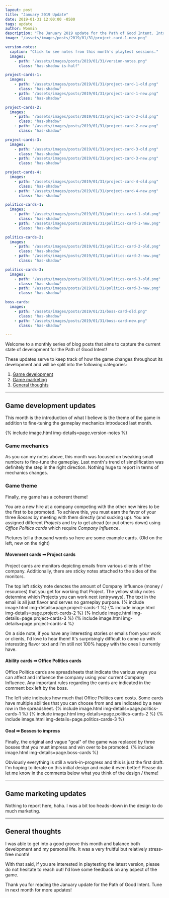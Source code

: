 ```yaml
---
layout: post
title: "January 2019 Update"
date: 2019-01-31 12:00:00 -0500
tags: update
author: Wonmin
description: "The January 2019 update for the Path of Good Intent. Introducing the new theme! Read more about it here."
image: "/assets/images/posts/2019/01/31/project-card-1-new.png"

version-notes:
  caption: "Click to see notes from this month's playtest sessions."
  images:
    - path: "/assets/images/posts/2019/01/31/version-notes.png"
      class: "has-shadow is-half"

project-cards-1:
  images:
    - path: "/assets/images/posts/2019/01/31/project-card-1-old.png"
      class: "has-shadow"
    - path: "/assets/images/posts/2019/01/31/project-card-1-new.png"
      class: "has-shadow"

project-cards-2:
  images:
    - path: "/assets/images/posts/2019/01/31/project-card-2-old.png"
      class: "has-shadow"
    - path: "/assets/images/posts/2019/01/31/project-card-2-new.png"
      class: "has-shadow"

project-cards-3:
  images:
    - path: "/assets/images/posts/2019/01/31/project-card-3-old.png"
      class: "has-shadow"
    - path: "/assets/images/posts/2019/01/31/project-card-3-new.png"
      class: "has-shadow"

project-cards-4:
  images:
    - path: "/assets/images/posts/2019/01/31/project-card-4-old.png"
      class: "has-shadow"
    - path: "/assets/images/posts/2019/01/31/project-card-4-new.png"
      class: "has-shadow"

politics-cards-1:
  images:
    - path: "/assets/images/posts/2019/01/31/politics-card-1-old.png"
      class: "has-shadow"
    - path: "/assets/images/posts/2019/01/31/politics-card-1-new.png"
      class: "has-shadow"

politics-cards-2:
  images:
    - path: "/assets/images/posts/2019/01/31/politics-card-2-old.png"
      class: "has-shadow"
    - path: "/assets/images/posts/2019/01/31/politics-card-2-new.png"
      class: "has-shadow"

politics-cards-3:
  images:
    - path: "/assets/images/posts/2019/01/31/politics-card-3-old.png"
      class: "has-shadow"
    - path: "/assets/images/posts/2019/01/31/politics-card-3-new.png"
      class: "has-shadow"

boss-cards:
  images:
    - path: "/assets/images/posts/2019/01/31/boss-card-old.png"
      class: "has-shadow"
    - path: "/assets/images/posts/2019/01/31/boss-card-new.png"
      class: "has-shadow"

---
```


Welcome to a monthly series of blog posts that aims to capture the current state of development for the Path of Good Intent!

These updates serve to keep track of how the game changes throughout its development and will be split into the following categories:

1. [Game development](#game-development-updates)
2. [Game marketing](#game-marketing-updates)
3. [General thoughts](#general-thoughts)

---

## Game development updates ##

This month is the introduction of what I believe is the theme of the game in addition to fine-tuning the gameplay mechanics introduced last month.

{% include image.html img-details=page.version-notes %}

### Game mechanics

As you can my notes above, this month was focused on tweaking small numbers to fine-tune the gameplay. Last month's trend of simplification was definitely the step in the right direction. Nothing huge to report in terms of mechanics changes.

### Game theme

Finally, my game has a coherent theme!
>
You are a new hire at a company competing with the other new hires to be the first to be promoted. To achieve this, you must earn the favor of your three _Bosses_ by meeting with them directly (and sucking up). You are assigned different _Projects_ and try to get ahead (or put others down) using _Office Politics cards_ which require _Company Influence_.
>

Pictures tell a thousand words so here are some example cards. (Old on the left, new on the right)

#### Movement cards ➡ Project cards
Project cards are monitors depicting emails from various clients of the company. Additionally, there are sticky notes attached to the sides of the monitors.

The top left sticky note denotes the amount of Company Influence (money / resources) that you get for working that Project. The yellow sticky notes determine which Projects you can work next (entryways). The text in the email is all just flavor and serves no gameplay purpose.
{% include image.html img-details=page.project-cards-1 %}
{% include image.html img-details=page.project-cards-2 %}
{% include image.html img-details=page.project-cards-3 %}
{% include image.html img-details=page.project-cards-4 %}

On a side note, if you have any interesting stories or emails from your work or clients, I'd love to hear them! It's surprisingly difficult to come up with interesting flavor text and I'm still not 100% happy with the ones I currently have.

#### Ability cards ➡ Office Politics cards
Office Politics cards are spreadsheets that indicate the various ways you can affect and influence the company using your current Company Influence. Any important rules regarding the cards are indicated in the comment box left by the boss.

The left side indicates how much that Office Politics card costs. Some cards have multiple abilities that you can choose from and are indicated by a new row in the spreadsheet.
{% include image.html img-details=page.politics-cards-1 %}
{% include image.html img-details=page.politics-cards-2 %}
{% include image.html img-details=page.politics-cards-3 %}

#### Goal ➡ Bosses to impress
Finally, the original and vague "goal" of the game was replaced by three bosses that you must impress and win over to be promoted.
{% include image.html img-details=page.boss-cards %}

Obviously everything is still a work-in-progress and this is just the first draft. I'm hoping to iterate on this initial design and make it even better! Please do let me know in the comments below what you think of the design / theme!

---

## Game marketing updates ##

Nothing to report here, haha. I was a bit too heads-down in the design to do much marketing.

---

## General thoughts ##

I was able to get into a good groove this month and balance both development and my personal life. It was a very fruitful but relatively stress-free month!

With that said, if you are interested in playtesting the latest version, please do not hesitate to reach out! I'd love some feedback on any aspect of the game.

Thank you for reading the January update for the Path of Good Intent. Tune in next month for more updates!
